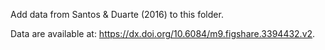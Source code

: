 Add data from Santos & Duarte (2016) to this folder.

Data are available at: https://dx.doi.org/10.6084/m9.figshare.3394432.v2.
